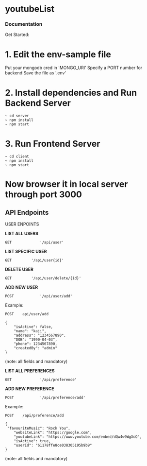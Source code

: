 # youtubeList


### Documentation

Get Started:

# 1. Edit the env-sample file
Put your mongodb cred in 'MONGO_URI'
Specify a PORT number for backend
Save the file as '.env'

# 2. Install dependencies and Run Backend Server
	~ cd server 
	~ npm install
	~ npm start

# 3. Run Frontend Server
	~ cd client
	~ npm install 
	~ npm start

# Now browser it in local server through port 3000





## API Endpoints
USER ENPOINTS

**LIST ALL USERS**

	GET    			'/api/user'


**LIST SPECIFIC USER**

	GET			'/api/user{id}'

**DELETE USER**

	GET			'/api/user/delete/{id}'


**ADD NEW USER**

	POST			'/api/user/add'

Example:
	
	POST 	api/user/add
		
	{	
		"isActive": false,
		"name": "kaji",
		"address": "1234567890",
		"DOB": "1990-04-03",
		"phone": 1234567890,
		"createdBy": "admin"
	}
(note: all fields and mandatory)



**LIST ALL PREFERENCES**

	GET    			'/api/preference'

**ADD NEW PREFERENCE**

	POST			'/api/preference/add'

Example:

	POST 	/api/preference/add

	{
   	 "favouriteMusic": "Rock You",
    	"websiteLink": "https://google.com",
    	"youtubeLink": "https://www.youtube.com/embed/dQw4w9WgXcQ",
    	"isActive": true,
    	"userId": "61178ffe8ce038305195b9b9"
	}

(note: all fields and mandatory)

